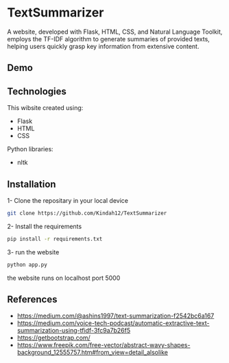 
# TextSummarizer

A website, developed with Flask, HTML, CSS, and Natural Language Toolkit, employs the TF-IDF algorithm to generate summaries of provided texts, helping users quickly grasp key information from extensive content.


## Demo


## Technologies

This wibsite created using:

* Flask
* HTML
* CSS

Python libraries:
* nltk


## Installation

1- Clone the repositary in your local device

```bash
git clone https://github.com/Kindah12/TextSummarizer
```
2- Install the requirements
```bash
pip install -r requirements.txt
```
3- run the website 
```bash
python app.py
```
the website runs on localhost port 5000
## References
* https://medium.com/@ashins1997/text-summarization-f2542bc6a167
* https://medium.com/voice-tech-podcast/automatic-extractive-text-summarization-using-tfidf-3fc9a7b26f5
* https://getbootstrap.com/
* https://www.freepik.com/free-vector/abstract-wavy-shapes-background_12555757.htm#from_view=detail_alsolike
